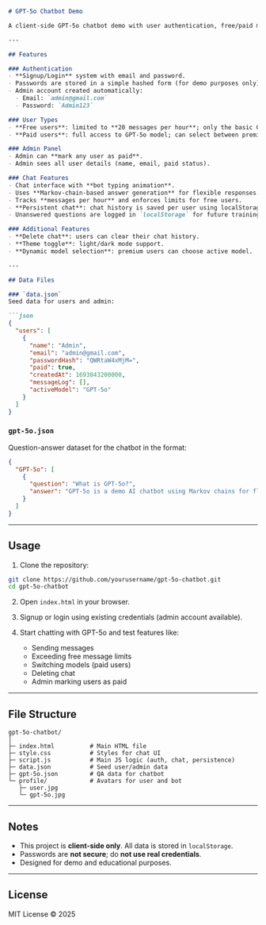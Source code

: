 ````markdown
# GPT-5o Chatbot Demo

A client-side GPT-5o chatbot demo with user authentication, free/paid models, hourly message limits, and chat persistence. Built using vanilla JavaScript, HTML, and CSS with a simple localStorage-based backend.

---

## Features

### Authentication
- **Signup/Login** system with email and password.
- Passwords are stored in a simple hashed form (for demo purposes only).
- Admin account created automatically:  
  - Email: `admin@gmail.com`  
  - Password: `Admin123`

### User Types
- **Free users**: limited to **20 messages per hour**; only the basic GPT-5o-mini model available once limit is reached.
- **Paid users**: full access to GPT-5o model; can select between premium and mini models.

### Admin Panel
- Admin can **mark any user as paid**.
- Admin sees all user details (name, email, paid status).

### Chat Features
- Chat interface with **bot typing animation**.
- Uses **Markov-chain-based answer generation** for flexible responses.
- Tracks **messages per hour** and enforces limits for free users.
- **Persistent chat**: chat history is saved per user using localStorage.
- Unanswered questions are logged in `localStorage` for future training.

### Additional Features
- **Delete chat**: users can clear their chat history.
- **Theme toggle**: light/dark mode support.
- **Dynamic model selection**: premium users can choose active model.

---

## Data Files

### `data.json`
Seed data for users and admin:

```json
{
  "users": [
    {
      "name": "Admin",
      "email": "admin@gmail.com",
      "passwordHash": "QWRtaW4xMjM=", 
      "paid": true,
      "createdAt": 1693843200000,
      "messageLog": [],
      "activeModel": "GPT-5o"
    }
  ]
}
````

### `gpt-5o.json`

Question-answer dataset for the chatbot in the format:

```json
{
  "GPT-5o": [
    {
      "question": "What is GPT-5o?",
      "answer": "GPT-5o is a demo AI chatbot using Markov chains for flexible responses."
    }
  ]
}
```

---

## Usage

1. Clone the repository:

```bash
git clone https://github.com/yourusername/gpt-5o-chatbot.git
cd gpt-5o-chatbot
```

2. Open `index.html` in your browser.

3. Signup or login using existing credentials (admin account available).

4. Start chatting with GPT-5o and test features like:

   * Sending messages
   * Exceeding free message limits
   * Switching models (paid users)
   * Deleting chat
   * Admin marking users as paid

---

## File Structure

```
gpt-5o-chatbot/
│
├─ index.html          # Main HTML file
├─ style.css           # Styles for chat UI
├─ script.js           # Main JS logic (auth, chat, persistence)
├─ data.json           # Seed user/admin data
├─ gpt-5o.json         # QA data for chatbot
└─ profile/            # Avatars for user and bot
   ├─ user.jpg
   └─ gpt-5o.jpg
```

---

## Notes

* This project is **client-side only**. All data is stored in `localStorage`.
* Passwords are **not secure**; do **not use real credentials**.
* Designed for demo and educational purposes.

---

## License

MIT License © 2025


